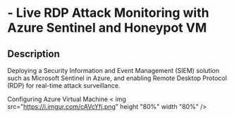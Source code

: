 <h1> - Live RDP Attack Monitoring with Azure Sentinel and Honeypot VM </h1>


<h2>Description</h2>
Deploying a Security Information and Event Management (SIEM) solution such as Microsoft Sentinel in Azure, and enabling Remote Desktop Protocol (RDP) for real-time attack surveillance.
<br />
</p>


Configuring Azure Virtual Machine
< img src="https://i.imgur.com/cAVcYfj.png" height "80%" width "80%" />
